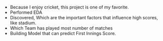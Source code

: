 - Because I enjoy cricket, this project is one of my favorite.
- Performed EDA
- Discovered, Which are the important factors that influence high scores, like stadium.
- Which Team has played most number of matches
- Building Model that can predict First Innings Score.
